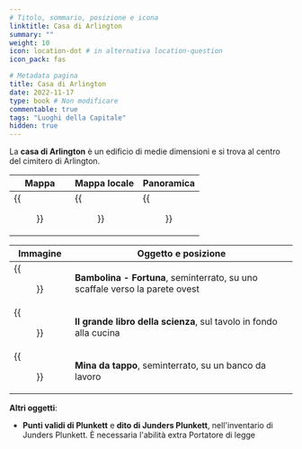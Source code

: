 ```yaml
---
# Titolo, sommario, posizione e icona
linktitle: Casa di Arlington
summary: ""
weight: 10
icon: location-dot # in alternativa location-question
icon_pack: fas

# Metadata pagina
title: Casa di Arlington
date: 2022-11-17
type: book # Non modificare
commentable: true
tags: "Luoghi della Capitale"
hidden: true
---
```



<div class="fo3">

La **casa di Arlington** è un edificio di medie dimensioni e si trova al centro del cimitero di Arlington.

| Mappa                            | Mappa locale                     | Panoramica                |
| -------------------------------- | -------------------------------- | ------------------------- |
| {{<figure src="fo3/Arlington_Cemetery_loc.webp">}} | {{<figure src="fo3/Arlington_Cemetery_map.webp">}} | {{<figure src="fo3/Arlington_house.webp">}} |

| Immagine                                 | Oggetto e posizione                                                          |
| ---------------------------------------- | ---------------------------------------------------------------------------- |
| {{<figure src="fo3/Bobblehead_Luck_in-game.webp">}}        | **Bambolina - Fortuna**, seminterrato, su uno scaffale verso la parete ovest |
| {{<figure src="fo3/FO3_BBOS_Arlington_House.webp">}}       | **Il grande libro della scienza**, sul tavolo in fondo alla cucina           |
| {{<figure src="fo3/Arlington_house_bottlecap_mine.webp">}} | **Mina da tappo**, seminterrato, su un banco da lavoro                       |


**Altri oggetti**:
- **Punti validi di Plunkett** e **dito di Junders Plunkett**, nell'inventario di Junders Plunkett. È necessaria l'abilità extra Portatore di legge

</div>
